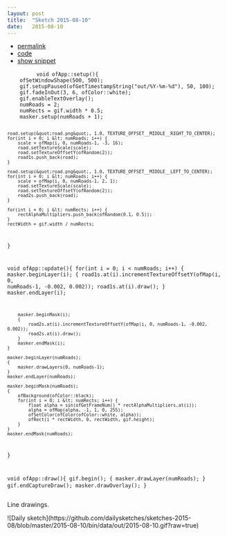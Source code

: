```yaml
---
layout: post
title:  "Sketch 2015-08-10"
date:   2015-08-10
---
```

<div class="code">
    <ul>
		<li><a href="{% post_url 2015-08-10-sketch %}">permalink</a></li>
		<li><a href="https://github.com/dailysketches/sketches-2015-08/tree/master/2015-08-10">code</a></li>
		<li><a href="#" class="snippet-button">show snippet</a></li>
	</ul>
    <pre class="snippet">
        <code class="cpp">void ofApp::setup(){
    ofSetWindowShape(500, 500);
    gif.setupPaused(ofGetTimestampString(&quot;out/%Y-%m-%d&quot;), 50, 100);
    gif.fadeInOut(3, 6, ofColor::white);
    gif.enableTextOverlay();
    numRoads = 2;
    numRects = gif.width * 0.5;
    masker.setup(numRoads + 1);
    
    road.setup(&quot;road.png&quot;, 1.0, TEXTURE_OFFSET__MIDDLE__RIGHT_TO_CENTER);
    for(int i = 0; i &lt; numRoads; i++) {
        scale = ofMap(i, 0, numRoads-1, -3, 16);
        road.setTextureScale(scale);
        road.setTextureOffsetY(ofRandom(2));
        road1s.push_back(road);
    }
    
    road.setup(&quot;road.png&quot;, 1.0, TEXTURE_OFFSET__MIDDLE__LEFT_TO_CENTER);
    for(int i = 0; i &lt; numRoads; i++) {
        scale = ofMap(i, 0, numRoads-1, 2, 1);
        road.setTextureScale(scale);
        road.setTextureOffsetY(ofRandom(2));
        road2s.push_back(road);
    }

    for(int i = 0; i &lt; numRects; i++) {
        rectAlphaMultipliers.push_back(ofRandom(0.1, 0.5));
    }
    rectWidth = gif.width / numRects;
}

void ofApp::update(){
    for(int i = 0; i &lt; numRoads; i++) {
        masker.beginLayer(i);
        {
            road1s.at(i).incrementTextureOffsetY(ofMap(i, 0, numRoads-1, -0.002, 0.002));
            road1s.at(i).draw();
        }
        masker.endLayer(i);
        
        masker.beginMask(i);
        {
            road2s.at(i).incrementTextureOffsetY(ofMap(i, 0, numRoads-1, -0.002, 0.002));
            road2s.at(i).draw();
        }
        masker.endMask(i);
    }

    masker.beginLayer(numRoads);
    {
        masker.drawLayers(0, numRoads-1);
    }
    masker.endLayer(numRoads);

    masker.beginMask(numRoads);
    {
        ofBackground(ofColor::black);
        for(int i = 0; i &lt; numRects; i++) {
            float alpha = sin(ofGetFrameNum() * rectAlphaMultipliers.at(i));
            alpha = ofMap(alpha, -1, 1, 0, 255);
            ofSetColor(ofColor(ofColor::white, alpha));
            ofRect(i * rectWidth, 0, rectWidth, gif.height);
        }
    }
    masker.endMask(numRoads);
}

void ofApp::draw(){
    gif.begin();
    {
        masker.drawLayer(numRoads);
    }
    gif.endCaptureDraw();
    masker.drawOverlay();
}</code>
    </pre>
</div>
<p class="description">Line drawings.</p>
![Daily sketch](https://github.com/dailysketches/sketches-2015-08/blob/master/2015-08-10/bin/data/out/2015-08-10.gif?raw=true)
